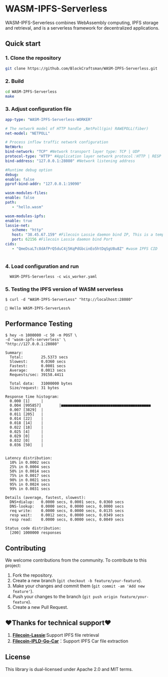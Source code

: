 # WASM-IPFS-Serverless

WASM-IPFS-Serverless combines WebAssembly computing, IPFS storage and retrieval, and is a serverless framework for decentralized applications.

## Quick start

### 1. Clone the repository
   ```bash
   git clone https://github.com/BlockCraftsman/WASM-IPFS-Serverless.git
   ```

### 2. Build
   ```bash
   cd WASM-IPFS-Serverless
   make
   ```
### 3. Adjust configuration file
   ```yaml
   app-type: "WASM-IPFS-Serverless-WORKER"

   # The network model of HTTP handle ,NetPoll(gin) RAWEPOLL(fiber)
   net-model: "NETPOLL"

   # Process inflow traffic network configuration
   NetWork:
   bind-network: "TCP" #Network transport layer type: TCP | UDP 
   protocol-type: "HTTP" #Application layer network protocol：HTTP | RESP | QUIC
   bind-address: "127.0.0.1:28080" #Network listening address

   #Runtime debug option
   debug:
   enable: false
   pprof-bind-addr: "127.0.0.1:19090"

   wasm-modules-files:
   enable: false
   path:
      - "hello.wasm"

   wasm-modules-ipfs:
   enable: true
   lassie-net:
      scheme: "http"
      host: "38.45.67.159" #Filecoin Lassie daemon bind IP, This is a temporarily available address. When it is unavailable, please visit to install and run daemon. (https://github.com/filecoin-project/lassie?tab=readme-ov-file#http-api)
      port: 62156 #Filecoin Lassie daemon bind Port
   cids:
      - "QmeDsaLTc8dAfPrQ5duC4j5KqPdGbcinEo5htDqSgU8u8Z" #wasm IPFS CID
      
   ```
### 4. Load configuration and run
 ```shell
   WASM-IPFS-Serverless -c wis_worker.yaml
 ```

### 5. Testing the IPFS version of WASM serverless

```shell
$ curl -d "WASM-IPFS-ServerLess" "http://localhost:28080"

👋 Hello WASM-IPFS-ServerLess%

```

## Performance Testing

```shell
$ hey -n 1000000 -c 50 -m POST \ 
-d 'wasm-ipfs-serverless' \
"http://127.0.0.1:28080"

Summary:
  Total:        25.5373 secs
  Slowest:      0.0360 secs
  Fastest:      0.0001 secs
  Average:      0.0013 secs
  Requests/sec: 39158.4411
  
  Total data:   31000000 bytes
  Size/request: 31 bytes

Response time histogram:
  0.000 [1]     |
  0.004 [995857]        |■■■■■■■■■■■■■■■■■■■■■■■■■■■■■■■■■■■■■■■■
  0.007 [3829]  |
  0.011 [205]   |
  0.014 [22]    |
  0.018 [14]    |
  0.022 [18]    |
  0.025 [4]     |
  0.029 [0]     |
  0.032 [0]     |
  0.036 [50]    |


Latency distribution:
  10% in 0.0002 secs
  25% in 0.0004 secs
  50% in 0.0014 secs
  75% in 0.0017 secs
  90% in 0.0021 secs
  95% in 0.0024 secs
  99% in 0.0031 secs

Details (average, fastest, slowest):
  DNS+dialup:   0.0000 secs, 0.0001 secs, 0.0360 secs
  DNS-lookup:   0.0000 secs, 0.0000 secs, 0.0000 secs
  req write:    0.0000 secs, 0.0000 secs, 0.0135 secs
  resp wait:    0.0012 secs, 0.0000 secs, 0.0349 secs
  resp read:    0.0000 secs, 0.0000 secs, 0.0049 secs

Status code distribution:
  [200] 1000000 responses
```

## Contributing

We welcome contributions from the community. To contribute to this project:

1. Fork the repository.
2. Create a new branch (`git checkout -b feature/your-feature`).
3. Make your changes and commit them (`git commit -am 'Add new feature'`).
4. Push your changes to the branch (`git push origin feature/your-feature`).
5. Create a new Pull Request.

## ❤️Thanks for technical support❤️
1. [**Filecoin-Lassie**](https://github.com/filecoin-project/lassie/):Support IPFS file retrieval
2. [**Filecoin-IPLD-Go-Car**](https://github.com/ipld/go-car)：Support IPFS Car file extraction


## License

This library is dual-licensed under Apache 2.0 and MIT terms.
